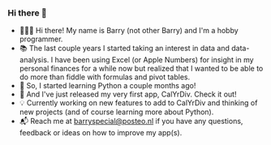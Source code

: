 ### Hi there 👋

- 🙋🏼‍♂️ Hi there! My name is Barry (not other Barry) and I'm a hobby programmer.
- 📚 The last couple years I started taking an interest in data and data-analysis. 
    I have been using Excel (or Apple Numbers) for insight in my personal finances for a while now but realized that I wanted 
    to be able to do more than fiddle with formulas and pivot tables. 
- 🐍 So, I started learning Python a couple months ago!
- 💽 And I've just released my very first app, CalYrDiv. Check it out!
- 💡 Currently working on new features to add to CalYrDiv and thinking of new projects (and of course learning more about Python).
- 📬 Reach me at barryspecial@posteo.nl if you have any questions, feedback or ideas on how to improve my app(s).
